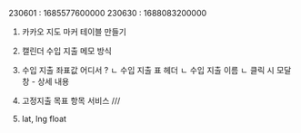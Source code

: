 230601 : 1685577600000
230630 : 1688083200000

1. 카카오 지도 마커 테이블 만들기

2. 캘린더 수입 지출 메모 방식

3. 수입 지출 좌표값 어디서 ?
   ㄴ 수입 지출 표 헤더
   ㄴ 수입 지출 이름
   ㄴ 클릭 시 모달 창 - 상세 내용

4. 고정지출 목표 항목 서비스 ///

5. lat, lng float
